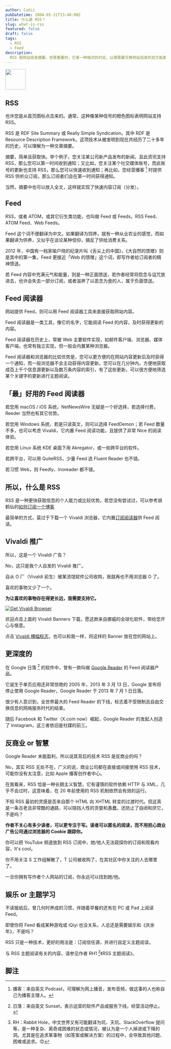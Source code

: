 ```yaml
---
author: CatLi
pubDatetime: 2004-05-31T13:48:00Z
title: 什么是 RSS？
slug: what-is-rss
featured: false
draft: false
tags:
  - RSS
  - Feed
description:
  RSS 是网站信息摘要，但更重要的，它是一种格式的约定，以便需要交换网站信息的双方能直接按格式约定来交换信息，至于 Feed，为什么最初没有人译为馈送？
---
```


<img src="/assets/feed-icon.svg" class="svg-64">

## RSS

也许您是从首页图标点击来的。通常，这种像某种信号的橙色图标表明网站支持 RSS。

RSS 是 RDF Site Summary 或 Really Simple Syndication，其中 RDF 是 Resource Description Framework。这项技术从被发明到现在共经历了二十多年的历史，可以理解为一种文章摘要。

摘要，简单且获取快。举个例子，您关注某公司新产品发布的新闻，且此资讯支持 RSS，那么您可以第一时间收到通知；又比如，您关注某个社交媒体账号，而此账号的更新也支持 RSS，那么您可以快速收到通知；再比如，您经营播客 [^1] 时提供 RSS 供听众订阅，那么订阅者们会在第一时间获得通知。

当然，摘要中也可以放入全文，这样就实现了快速内容订阅（分发）。

## Feed

RSS，或者 ATOM，或其它衍生类功能，也叫做 Feed 或 Feeds，RSS Feed、ATOM Feed、Web Feeds。

Feed 这个词不便翻译为中文。如果翻译为饲养，就有一种从业农业的感觉，而如果翻译为供养，又似乎在谈论某种信仰，搞反了供给消费关系。

2012 年，中国有一档家喻户晓的纪录片叫《舌尖上的中国》，《大自然的馈赠》则是其中的第一集，Feed 更接近「Web 的馈赠」这个词，即写作者给订阅者的精神馈送。

若 Feed 内容中充满元气和能量，则是一种正面馈送，若作者经常将怨念与诅咒放进去，也许会失去一部分订阅，或者滋养了以恶念为食的人，属于负面馈送。

## Feed 阅读器

网站提供 Feed，则可以用 Feed 阅读器工具来直接获取网站内容。

Feed 阅读器是一类工具，像它的名字，它能阅读 Feed 的内容，及时获得更新的内容。

Feed 阅读器在历史上，常被 Web 主要软件实现，如邮件客户端、浏览器、媒体客户端，也常有独立实现，但一般会内置某种浏览器。

Feed 阅读器和浏览器的比较优势是，您可以更方便的在网站内容更新后及时获得一个通知，而一般浏览器不会主动获得内容更新。您可以在几分钟内，方便地获取成百上千个信息源更新以及数万条内容的索引，有了这些更新，可以很方便地筛选某个关键字的更新进行主题阅读。

## 「最」好用的 Feed 阅读器

若您用 macOS / iOS 系统，NetNewsWire 无疑是一个好选择，若选择付费，Reeder 当然也有其它优势。

若您用 Windows 系统，若是只读英文，则可以选择 FeedDemon；若 Feed 数量不多，也可以考虑 Vivaldi，它内置 Feed 阅读功能，且提供了非常 Nice 的阅读体验。

若您用 Linux 系统 KDE 桌面下用 Akregator，或一些跨平台的软件。

若跨平台，可以用 QuiteRSS，少量 Feed 选 Fluent Reader 也不错。

若习惯 Web，则 Feedly、Inoreader 都不错。

## 所以，什么是 RSS

RSS 是一种更快获取信息的个人能力或比较优势。若您没有尝试过，可以参考胡鹤仙的<a href="https://client.sspai.com/post/85261">如何订阅一个博客</a>

最简单的方式，莫过于下载一个 Vivaldi 浏览器，它内置<a href="https://vivaldi.com/zh-hans/features/feed-reader/" target="_blank">订阅阅读器</a>供 Feed 阅读。

## Vivaldi 推广

所以，这是一个 Vivaldi 广告？

No，这只是我个人自发的 Vivaldi 推广。

自从 O 厂（Vivaldi 前生）被某流氓软件公司收购，我就再也不用浏览器 O 了。

喜欢的事物又少了一个。

**为让喜欢的事物存在得更长远，我需要支持它。**

<a href="https://vivaldi.com?pk_campaign=Banners&pk_kwd=230x50"><img src="https://vivaldi.com/buttons/files/230x50.png" alt="Get Vivaldi Browser" style="border:0"></a>


欢迎点击上面的 Vivaldi Banners 下载，愿这款来自挪威的全球化软件，带给您开心与惬意。

点击 <a href="https://vivaldi.com/zh-hans/banners/" target="_blank">Vivaldi 横幅标志</a>，也可以和我一样，将这样的 Banner 放在您的网站上。

## 更深度的

在 Google 日落 [^2] 的软件中，曾有一款叫做 <a href="https://en.wikipedia.org/wiki/Google_Reader" target="_blank">Google Reader</a> 的 Feed 阅读器产品。

它诞生于单页应用还非常惊艳的 2005 年，2013 年 3 月 13 日，Google 宣布将停止使用 Google Reader，Google Reader 于 2013 年 7 月 1 日日落。

很少有人意识到，全世界最大的 Feed Reader 的下线，标志着不受限制且自由交换信息的网络服务时代的结束。

随后 Facebook 和 Twitter（X.com now）崛起，Google Reader 的发起人创造了 Instagram，这三者依旧是社媒的前三。

## 反商业 or 智慧

Google Reader 未能盈利，所以说其背后的技术 RSS 是反商业的吗？

No，其实 RSS 无处不在，广义的说，商业公司都在直接或间接使用 RSS 技术，可能你没有太注意，比如 Apple 播客创作者中心。

在我看来，RSS 恰是一种长期主义智慧，它有谨慎的软件依赖 HTTP 与 XML，几乎不会过时，这意味着，在 20 年前使用的 RSS 机制依然会有效的运行。

不知 RSS 最初的灵感是否来自那个 HTML 向 XHTML 转变的过渡时代。但这真是一条古老且非常酷的通路，可以阻挡人性的贪婪和愚蠢，还防止了自闭和厌它，不是吗？

**作者不关心有多少读者，可以更专注于写。读者可以匿名的阅读，而不用担心商业广告公司通过浏览器的 Cookie 跟踪你。**

你可以把 YouTube 频道放到 RSS 订阅中，她/他人无法窥探你的订阅和观看内容，It's cool。

你不用关注 S 工作组解散了，T 公司被收购了，在其社区中你关注的人去哪里了。

一旦你拥有写作者个人网站的订阅，你永远可以找到她/他。

## 娱乐 or 主题学习

不读报纸后，曾几何时养成的习惯，伴随着早餐的还有在 PC 或 Pad 上阅读 Feed。

即使你将 Feed 看成某种游戏或 iQiyi 也没关系，人总还是需要娱乐和《庆余年》，不是吗？

RSS 只是一种技术，更好的用法是：订阅信任源，并进行自定义主题阅读。

与 RSS 主题阅读有关的内容，请参见作者 RH1 [^3]《RSS 主题阅读》。

## 脚注

[^1]: 播客：来自英文 Podcast，可理解为网上播音，发布音频，做这事的人也称自己为播客主理人。
[^2]: 日落：来自英文 Sunset，表示运营的软件产品或服务下线，经营活动停止。
[^3]: RH：Rabbit Hole，中文世界又有可能翻译为坑、天坑、StackOverflow 提问等，是一种复杂、离奇或困难的状态或情况，被认为是一个人掉进或下降的洞。尤其是在追求某事物（如答案或解决方案）的过程中，会导致其他问题、困难或追求。😊

<style>
    .svg-64 {
        width: 64px;
        height: 64px;
    }
</style>
